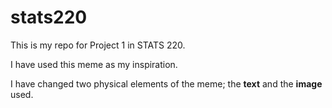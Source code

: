 # stats220

This is my repo for Project 1 in STATS 220.

I have used this meme as my inspiration. 

I have changed two physical elements of the meme; the **text** and the **image** used. 

